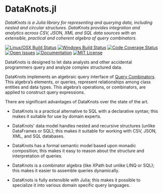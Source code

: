 # DataKnots.jl

*DataKnots is a Julia library for representing and
querying data, including nested and circular structures.
DataKnots provides integration and analytics across CSV,
JSON, XML and SQL data sources with an extensible,
practical and coherent algebra of query combinators.*

[![Linux/OSX Build Status][travis-img]][travis-url]
[![Windows Build Status][appveyor-img]][appveyor-url]
[![Code Coverage Status][codecov-img]][codecov-url]
[![Open Issues][issues-img]][issues-url]
[![Documentation][doc-dev-img]][doc-dev-url]
[![MIT License][license-img]][license-url]

DataKnots is designed to let data analysts and other
accidental programmers query and analyze complex
structured data.

DataKnots implements an algebraic query interface of
[Query Combinators]. This algebra’s elements, or queries,
represent relationships among class entities and data
types. This algebra’s operations, or combinators, are
applied to construct query expressions.

There are significant advantages of DataKnots over
the state of the art.

* DataKnots is a practical alternative to SQL with
  a declarative syntax; this makes it suitable for
  use by domain experts.

* DataKnots' data model handles nested and recursive
  structures (unlike DataFrames or SQL); this makes
  it suitable for working with CSV, JSON, XML, and
  SQL databases.

* DataKnots has a formal semantic model based upon
  monadic composition; this makes it easy to reason
  about the structure and interpretation of queries.

* DataKnots is a combinator algebra (like XPath but
  unlike LINQ or SQL); this makes it easier to assemble
  queries dynamically.

* DataKnots is fully extensible with Julia; this makes
  it possible to specialize it into various domain
  specific query languages.


[travis-img]: https://travis-ci.org/rbt-lang/DataKnots.jl.svg?branch=master
[travis-url]: https://travis-ci.org/rbt-lang/DataKnots.jl
[appveyor-img]: https://ci.appveyor.com/api/projects/status/github/rbt-lang/DataKnots.jl?branch=master&svg=true
[appveyor-url]: https://ci.appveyor.com/project/rbt-lang/dataknots-jl/branch/master
[codecov-img]: https://codecov.io/gh/rbt-lang/DataKnots.jl/branch/master/graph/badge.svg
[codecov-url]: https://codecov.io/gh/rbt-lang/DataKnots.jl
[issues-img]: https://img.shields.io/github/issues/rbt-lang/DataKnots.jl.svg
[issues-url]: https://github.com/rbt-lang/DataKnots.jl/issues
[doc-dev-img]: https://img.shields.io/badge/doc-dev-blue.svg
[doc-dev-url]: https://rbt-lang.github.io/DataKnots.jl/dev/
[license-img]: https://img.shields.io/badge/license-MIT-blue.svg
[license-url]: https://raw.githubusercontent.com/rbt-lang/DataKnots.jl/master/LICENSE.md
[Query Combinators]: https://arxiv.org/abs/1702.08409
